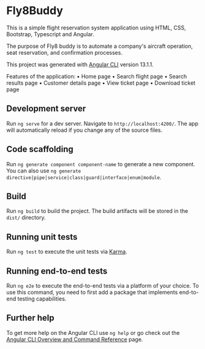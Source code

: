# Fly8Buddy

This is a simple flight reservation system application using HTML,
CSS, Bootstrap, Typescript and Angular.

The purpose of Fly8 buddy is to automate a company's aircraft
operation, seat reservation, and confirmation processes.

This project was generated with [Angular CLI](https://github.com/angular/angular-cli) version 13.1.1.

Features of the application:
• Home page
• Search flight page
• Search results page
• Customer details page
• View ticket page
• Download ticket page

## Development server

Run `ng serve` for a dev server. Navigate to `http://localhost:4200/`. The app will automatically reload if you change any of the source files.

## Code scaffolding

Run `ng generate component component-name` to generate a new component. You can also use `ng generate directive|pipe|service|class|guard|interface|enum|module`.

## Build

Run `ng build` to build the project. The build artifacts will be stored in the `dist/` directory.

## Running unit tests

Run `ng test` to execute the unit tests via [Karma](https://karma-runner.github.io).

## Running end-to-end tests

Run `ng e2e` to execute the end-to-end tests via a platform of your choice. To use this command, you need to first add a package that implements end-to-end testing capabilities.

## Further help

To get more help on the Angular CLI use `ng help` or go check out the [Angular CLI Overview and Command Reference](https://angular.io/cli) page.

